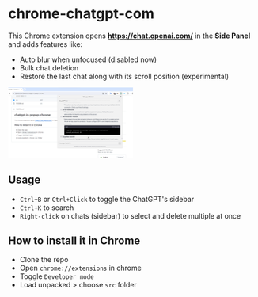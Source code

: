 # chrome-chatgpt-com

This Chrome extension opens **https://chat.openai.com/** in the **Side Panel** and adds features like:
- Auto blur when unfocused (disabled now)
- Bulk chat deletion
- Restore the last chat along with its scroll position (experimental)

<img src="https://github.com/dpikalov/chatgpt-in-popup-chrome/blob/main/artworks/screenshot.png?raw=true" width="50%">

## Usage

- `Ctrl+B` or `Ctrl+Click` to toggle the ChatGPT's sidebar
- `Ctrl+K` to search
- `Right-click` on chats (sidebar) to select and delete multiple at once


## How to install it in Chrome
- Clone the repo
- Open ```chrome://extensions``` in chrome
- Toggle ```Developer mode```
- Load unpacked > choose ```src``` folder
  



